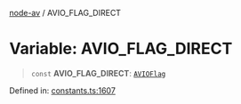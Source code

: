 [node-av](../globals.md) / AVIO\_FLAG\_DIRECT

# Variable: AVIO\_FLAG\_DIRECT

> `const` **AVIO\_FLAG\_DIRECT**: [`AVIOFlag`](../type-aliases/AVIOFlag.md)

Defined in: [constants.ts:1607](https://github.com/seydx/av/blob/f8631fc881b394300b1479f511d55cf1c370a87f/src/constants/constants.ts#L1607)
